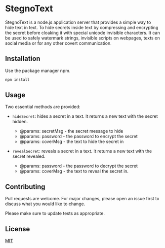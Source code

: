 # StegnoText

StegnoText is a node.js application server that provides a simple way to hide text in text. To hide secrets inside text by compressing and encrypting the secret before cloaking it with special unicode invisible characters. It can be used to safely watermark strings, invisible scripts on webpages, texts on social media or for any other covert communication.

## Installation

Use the package manager npm.

```bash
npm install
```

## Usage

Two essential methods are provided:

- `hideSecret`: hides a secret in a text. It returns a new text with the secret hidden. 
    - @params: secretMsg - the secret message to hide
    - @params: password - the password to encrypt the secret
    - @params: coverMsg - the text to hide the secret in

- `revealSecret`: reveals a secret in a text. It returns a new text with the secret revealed.
    - @params: password - the password to decrypt the secret
    - @params: coverMsg - the text to reveal the secret in.
 


## Contributing
Pull requests are welcome. For major changes, please open an issue first to discuss what you would like to change.

Please make sure to update tests as appropriate.

## License
[MIT](https://choosealicense.com/licenses/mit/)